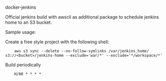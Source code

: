 docker-jenkins

Official jenkins build with awscli as additional package to schedule jenkins home to an S3 bucket.

Sample usage: 

Create a free style project with the following shell: 

        aws s3 sync --delete --no-follow-symlinks /var/jenkins_home/ s3://<bucket>/jenkins-home --exclude='war/*' --exclude='*/workspace/*'

Build periodically

        H/60 * * * * 
